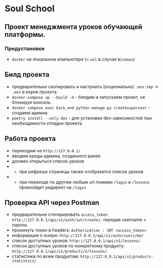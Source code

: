 # Soul School

## Проект менеджмента уроков обучающей платформы.


### Предустановки

- `docker` на локальном компьютере (+ `wsl` в случае `Windows`)


## Билд проекта
- предварительно скопировать и настроить (опционально) `.env.tmp` -> `.env` в корне проекта
- `docker-compose up --build -d` - билдим и запускаем проект, не блокируя консоль
- `docker compose exec back_end python manage.py createsuperuser` - создаем админа
- `poetry install --only dev` - для установки dev-зависимостей при необходимости отладки проекта

## Работа проекта

- переходим на `http://127.0.0.1/`
- вводим креды админа, созданного ранее
- должен открыться список уроков
- - при рефреше страницы также отобразится список уроков
- - при переходе по другим любым url помимо `/login` и `/lessons` произойдет редирект на `/login`

## Проверка API через Postman
- предварительно сгенерировать `access_token` `http://127.0.0.1/api/v1/auth/jwt/create/`, передав username + пароль
- прокинуть токен в headers: `Authorization : JWT <access_token>`
- информация о юзере: `http://127.0.0.1/api/v1/auth/users/me/`
- список доступных уроков: `http://127.0.0.1/api/v1/lessons/`
- список доступных уроков по конкретному продукту: `http://127.0.0.1/api/v1/products/2/lessons/`
- статистика по всем продуктам: `http://127.0.0.1/api/v1/products-statistics/`
